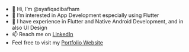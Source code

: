 - 👋 Hi, I’m @syafiqadibafham
- 👀 I’m interested in App Development especially using Flutter
- 🧠 I have experience in Flutter and Native Android Development, and in also UI Design
- 📫 Reach me on [LinkedIn](https://www.linkedin.com/in/muhammad-syafiq-adib-muhammad-saufi-13305b211/)
- Feel free to visit my [Portfolio Website](https://syafiqadibafham.netlify.app/)

<!---
syafiqadibafham/syafiqadibafham is a ✨ special ✨ repository because its `README.md` (this file) appears on your GitHub profile.
You can click the Preview link to take a look at your changes.
--->
